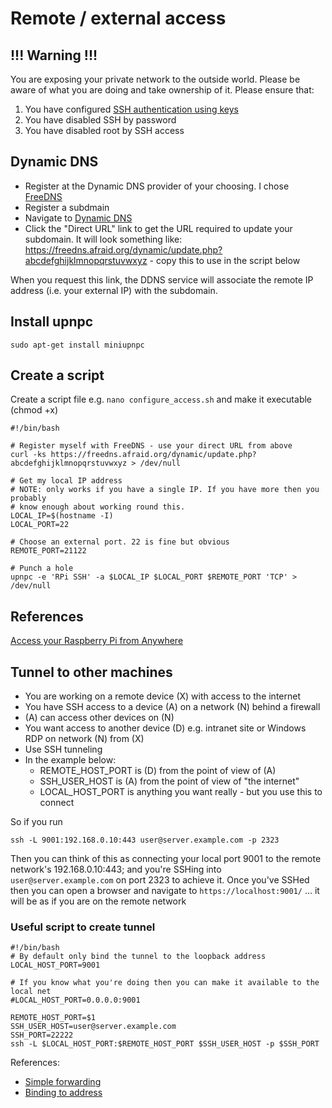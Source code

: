 # Remote / external access

## !!! Warning !!!
You are exposing your private network to the outside world. Please be aware of what you are doing
and take ownership of it. Please ensure that:

1. You have configured [SSH authentication using keys](../linux/ssh-keygen.ssh)
1. You have disabled SSH by password
1. You have disabled root by SSH access

## Dynamic DNS
* Register at the Dynamic DNS provider of your choosing. I chose [FreeDNS](https://freedns.afraid.org/)
* Register a subdmain
* Navigate to [Dynamic DNS](https://freedns.afraid.org/dynamic/)
* Click the "Direct URL" link to get the URL required to update your subdomain. It will look something like: https://freedns.afraid.org/dynamic/update.php?abcdefghijklmnopqrstuvwxyz - copy this to use in the script below

When you request this link, the DDNS service will associate the remote IP address (i.e. your external IP) with the subdomain.

## Install upnpc
```
sudo apt-get install miniupnpc
```

## Create a script
Create a script file e.g. `nano configure_access.sh` and make it executable (chmod +x)
```
#!/bin/bash

# Register myself with FreeDNS - use your direct URL from above
curl -ks https://freedns.afraid.org/dynamic/update.php?abcdefghijklmnopqrstuvwxyz > /dev/null

# Get my local IP address
# NOTE: only works if you have a single IP. If you have more then you probably
# know enough about working round this.
LOCAL_IP=$(hostname -I)
LOCAL_PORT=22

# Choose an external port. 22 is fine but obvious
REMOTE_PORT=21122

# Punch a hole
upnpc -e 'RPi SSH' -a $LOCAL_IP $LOCAL_PORT $REMOTE_PORT 'TCP' > /dev/null
```

## References
[Access your Raspberry Pi from Anywhere](https://pavelfatin.com/access-your-raspberry-pi-from-anywhere/)

## Tunnel to other machines
* You are working on a remote device (X) with access to the internet
* You have SSH access to a device (A) on a network (N) behind a firewall
* (A) can access other devices on (N)
* You want access to another device (D) e.g. intranet site or Windows RDP on network (N) from (X)
* Use SSH tunneling
* In the example below:
    * REMOTE_HOST_PORT is (D) from the point of view of (A)
    * SSH_USER_HOST is (A) from the point of view of "the internet"
    * LOCAL_HOST_PORT is anything you want really - but you use this to connect

So if you run
```
ssh -L 9001:192.168.0.10:443 user@server.example.com -p 2323
```

Then you can think of this as connecting your local port 9001 to the remote network's 192.168.0.10:443; and you're SSHing into `user@server.example.com` on port 2323 to achieve it. Once you've SSHed then you can open a browser and navigate to `https://localhost:9001/` ... it will be as if you are on the remote network

### Useful script to create tunnel 
```
#!/bin/bash
# By default only bind the tunnel to the loopback address
LOCAL_HOST_PORT=9001

# If you know what you're doing then you can make it available to the local net
#LOCAL_HOST_PORT=0.0.0.0:9001

REMOTE_HOST_PORT=$1
SSH_USER_HOST=user@server.example.com
SSH_PORT=22222
ssh -L $LOCAL_HOST_PORT:$REMOTE_HOST_PORT $SSH_USER_HOST -p $SSH_PORT
```
References:
* [Simple forwarding](https://serverfault.com/a/214847)
* [Binding to address](https://superuser.com/a/591963/682739)
